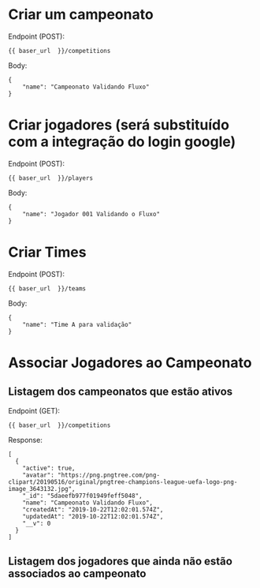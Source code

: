# Criar um campeonato

Endpoint (POST):
```
{{ baser_url  }}/competitions
```
Body:
```
{
	"name": "Campeonato Validando Fluxo"
}
```

# Criar jogadores (será substituído com a integração do login google)

Endpoint (POST):
```
{{ baser_url  }}/players
```
Body:
```
{
	"name": "Jogador 001 Validando o Fluxo"
}
```

# Criar Times

Endpoint (POST):
```
{{ baser_url  }}/teams
```
Body:
```
{
	"name": "Time A para validação"
}
```

# Associar Jogadores ao Campeonato

## Listagem dos campeonatos que estão ativos

Endpoint (GET):
```
{{ baser_url  }}/competitions
```
Response:
```
[
  {
    "active": true,
    "avatar": "https://png.pngtree.com/png-clipart/20190516/original/pngtree-champions-league-uefa-logo-png-image_3643132.jpg",
    "_id": "5daeefb977f01949feff5048",
    "name": "Campeonato Validando Fluxo",
    "createdAt": "2019-10-22T12:02:01.574Z",
    "updatedAt": "2019-10-22T12:02:01.574Z",
    "__v": 0
  }
]
```
## Listagem dos jogadores que ainda não estão associados ao campeonato


